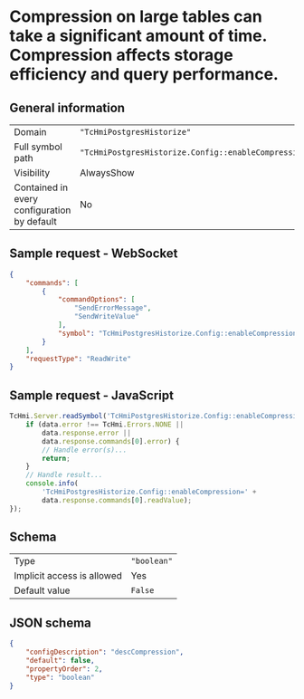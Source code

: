 # Compression on large tables can take a significant amount of time. Compression affects storage efficiency and query performance.

## General information

|  |  |
| - | - |
| Domain | `"TcHmiPostgresHistorize"` |
| Full symbol path | `"TcHmiPostgresHistorize.Config::enableCompression"` |
| Visibility | AlwaysShow |
| Contained in every configuration by default | No |

## Sample request - WebSocket

```json
{
    "commands": [
        {
            "commandOptions": [
                "SendErrorMessage",
                "SendWriteValue"
            ],
            "symbol": "TcHmiPostgresHistorize.Config::enableCompression"
        }
    ],
    "requestType": "ReadWrite"
}
```

## Sample request - JavaScript

```javascript
TcHmi.Server.readSymbol('TcHmiPostgresHistorize.Config::enableCompression', data => {
    if (data.error !== TcHmi.Errors.NONE ||
        data.response.error ||
        data.response.commands[0].error) {
        // Handle error(s)...
        return;
    }
    // Handle result...
    console.info(
        'TcHmiPostgresHistorize.Config::enableCompression=' +
        data.response.commands[0].readValue);
});
```

## Schema

|  |  |
| - | - |
| Type | `"boolean"` |
| Implicit access is allowed | Yes |
| Default value | `False` |

## JSON schema

```json
{
    "configDescription": "descCompression",
    "default": false,
    "propertyOrder": 2,
    "type": "boolean"
}
```
